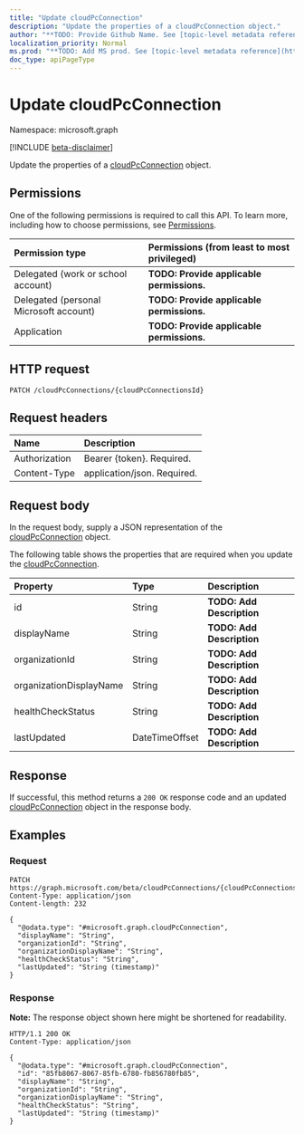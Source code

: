```yaml
---
title: "Update cloudPcConnection"
description: "Update the properties of a cloudPcConnection object."
author: "**TODO: Provide Github Name. See [topic-level metadata reference](https://msgo.azurewebsites.net/add/document/guidelines/metadata.html#topic-level-metadata)**"
localization_priority: Normal
ms.prod: "**TODO: Add MS prod. See [topic-level metadata reference](https://msgo.azurewebsites.net/add/document/guidelines/metadata.html#topic-level-metadata)**"
doc_type: apiPageType
---
```


# Update cloudPcConnection
Namespace: microsoft.graph

[!INCLUDE [beta-disclaimer](../../includes/beta-disclaimer.md)]

Update the properties of a [cloudPcConnection](../resources/cloudpcconnection.md) object.

## Permissions
One of the following permissions is required to call this API. To learn more, including how to choose permissions, see [Permissions](/graph/permissions-reference).

|Permission type|Permissions (from least to most privileged)|
|:---|:---|
|Delegated (work or school account)|**TODO: Provide applicable permissions.**|
|Delegated (personal Microsoft account)|**TODO: Provide applicable permissions.**|
|Application|**TODO: Provide applicable permissions.**|

## HTTP request

<!-- {
  "blockType": "ignored"
}
-->
``` http
PATCH /cloudPcConnections/{cloudPcConnectionsId}
```

## Request headers
|Name|Description|
|:---|:---|
|Authorization|Bearer {token}. Required.|
|Content-Type|application/json. Required.|

## Request body
In the request body, supply a JSON representation of the [cloudPcConnection](../resources/cloudpcconnection.md) object.

The following table shows the properties that are required when you update the [cloudPcConnection](../resources/cloudpcconnection.md).

|Property|Type|Description|
|:---|:---|:---|
|id|String|**TODO: Add Description**|
|displayName|String|**TODO: Add Description**|
|organizationId|String|**TODO: Add Description**|
|organizationDisplayName|String|**TODO: Add Description**|
|healthCheckStatus|String|**TODO: Add Description**|
|lastUpdated|DateTimeOffset|**TODO: Add Description**|



## Response

If successful, this method returns a `200 OK` response code and an updated [cloudPcConnection](../resources/cloudpcconnection.md) object in the response body.

## Examples

### Request
<!-- {
  "blockType": "request",
  "name": "update_cloudpcconnection"
}
-->
``` http
PATCH https://graph.microsoft.com/beta/cloudPcConnections/{cloudPcConnectionsId}
Content-Type: application/json
Content-length: 232

{
  "@odata.type": "#microsoft.graph.cloudPcConnection",
  "displayName": "String",
  "organizationId": "String",
  "organizationDisplayName": "String",
  "healthCheckStatus": "String",
  "lastUpdated": "String (timestamp)"
}
```


### Response
**Note:** The response object shown here might be shortened for readability.
<!-- {
  "blockType": "response",
  "truncated": true
}
-->
``` http
HTTP/1.1 200 OK
Content-Type: application/json

{
  "@odata.type": "#microsoft.graph.cloudPcConnection",
  "id": "85fb8067-8067-85fb-6780-fb856780fb85",
  "displayName": "String",
  "organizationId": "String",
  "organizationDisplayName": "String",
  "healthCheckStatus": "String",
  "lastUpdated": "String (timestamp)"
}
```

